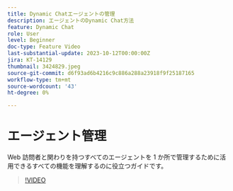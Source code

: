 ```yaml
---
title: Dynamic Chatエージェントの管理
description: エージェントのDynamic Chat方法
feature: Dynamic Chat
role: User
level: Beginner
doc-type: Feature Video
last-substantial-update: 2023-10-12T00:00:00Z
jira: KT-14129
thumbnail: 3424829.jpeg
source-git-commit: d6f93ad6b4216c9c886a288a23918f9f25187165
workflow-type: tm+mt
source-wordcount: '43'
ht-degree: 0%

---
```



# エージェント管理

Web 訪問者と関わりを持つすべてのエージェントを 1 か所で管理するために活用できるすべての機能を理解するのに役立つガイドです。


>[!VIDEO](https://video.tv.adobe.com/v/3424829/?learn=on)
